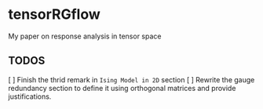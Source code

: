 # tensorRGflow
My paper on response analysis in tensor space
## TODOS
[ ] Finish the thrid remark in `Ising Model in 2D` section
[ ] Rewrite the gauge redundancy section to define it using orthogonal matrices and provide justifications.
